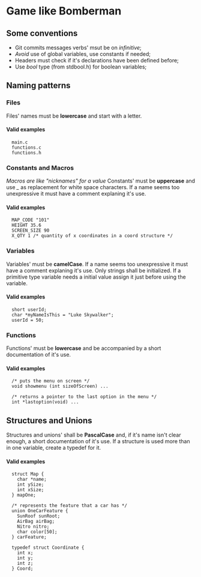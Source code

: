 # Game like Bomberman

## Some conventions
* Git commits messages verbs' msut be on *infinitive*;
* *Avoid* use of global variables, use constants if needed;
* Headers must check if it's declarations have been defined before;
* Use *bool* type (from stdbool.h) for boolean variables;

## Naming patterns

### Files
  Files' names must be **lowercase** and start with a letter.
  #### Valid examples
  ```
    main.c
    functions.c
    functions.h
  ```

### Constants and Macros
  *Macros are like "nicknames" for a value*
  Constants' must be **uppercase** and use *_* as replacement for white space characters.
  If a name seems too unexpressive it must have a comment explaning it's use.
  #### Valid examples
  ```
    MAP_CODE "101"
    HEIGHT 35.6
    SCREEN_SIZE 90
    X_QTY 1 /* quantity of x coordinates in a coord structure */
  ```

### Variables
  Variables' must be **camelCase**.
  If a name seems too unexpressive it must have a comment explaning it's use.
  Only strings shall be initialized. If a primitive type variable needs a initial value assign it just before using the variable.
  #### Valid examples
  ```
    short userId;
    char *myNameIsThis = "Luke Skywalker";
    userId = 50;
  ```

### Functions
  Functions' must be **lowercase** and be accompanied by a short documentation of it's use.
  #### Valid examples
  ```
    /* puts the menu on screen */
    void showmenu (int sizeOfScreen) ...

    /* returns a pointer to the last option in the menu */
    int *lastoption(void) ...
  ```

## Structures and Unions
  Structures and unions' shall be **PascalCase** and, if it's name isn't clear enough, a short documentation of it's use.
  If a structure is used more than in one variable, create a typedef for it.
  #### Valid examples
  ```
    struct Map {
      char *name;
      int ySize;
      int xSize;
    } mapOne;

    /* represents the feature that a car has */
    union OneCarFeature {
      SunRoof sunRoot;
      AirBag airBag;
      Nitro nitro;
      char color[50];
    } carFeature;

    typedef struct Coordinate {
      int x;
      int y;
      int z;
    } Coord;
  ```
